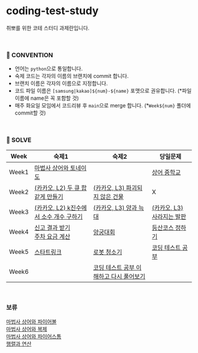# coding-test-study
취뽀를 위한 코테 스터디 과제란입니다.

<br/>

### 🍃 CONVENTION
- 언어는 `python`으로 통일합니다.
- 숙제 코드는 각자의 이름의 브랜치에 commit 합니다.
- 브랜치 이름은 각자의 이름으로 지정합니다.
- 코드 파일 이름은 `[samsung|kakao]${num}-${name}` 포맷으로 권유합니다. (*파일 이름에 name은 꼭 포함할 것)
- 매주 화요일 모임에서 코드리뷰 후 `main`으로 merge 합니다. (*`Week${num}` 폴더에 commit할 것)

<br/>

### 📖 SOLVE
|Week|숙제1|숙제2|당일문제|
|------|---|---|---|
|Week1|[마법사 상어와 토네이도](https://www.acmicpc.net/problem/20057)||[상어 중학교](https://www.acmicpc.net/problem/21609)|
|Week2|[(카카오, L2) 두 큐 합 같게 만들기](https://school.programmers.co.kr/learn/courses/30/lessons/118667)|[(카카오, L3) 파괴되지 않은 건물](https://school.programmers.co.kr/learn/courses/30/lessons/92344)|X|
|Week3|[(카카오, L2) k진수에서 소수 개수 구하기](https://school.programmers.co.kr/learn/courses/30/lessons/92335)|[(카카오, L3) 양과 늑대](https://school.programmers.co.kr/learn/courses/30/lessons/92343)|[(카카오, L3) 사라지는 발판](https://school.programmers.co.kr/learn/courses/30/lessons/92345)|
|Week4|[신고 결과 받기](https://school.programmers.co.kr/learn/courses/30/lessons/92334) <br/> [주차 요금 계산](https://school.programmers.co.kr/learn/courses/30/lessons/92341)|[양궁대회](https://school.programmers.co.kr/learn/courses/30/lessons/92342) <br/> |[등산코스 정하기](https://school.programmers.co.kr/learn/courses/30/lessons/118669)|
|Week5|[스타트링크](https://www.acmicpc.net/problem/5014)|[로봇 청소기](https://www.acmicpc.net/problem/14503)|[코딩 테스트 공부](https://school.programmers.co.kr/learn/courses/30/lessons/118668)|
|Week6||[코딩 테스트 공부 이해하고 다시 풀어보기](https://school.programmers.co.kr/learn/courses/30/lessons/118668)|

<br/>

### 보류
[마법사 상어와 파이어볼](https://www.acmicpc.net/problem/20056) <br/>
[마법사 상어와 복제](https://www.acmicpc.net/problem/23290) <br/>
[마법사 상어와 파이어스톰](https://www.acmicpc.net/problem/20058) <br/>
[행렬과 연산](https://school.programmers.co.kr/learn/courses/30/lessons/118670) <br/>
